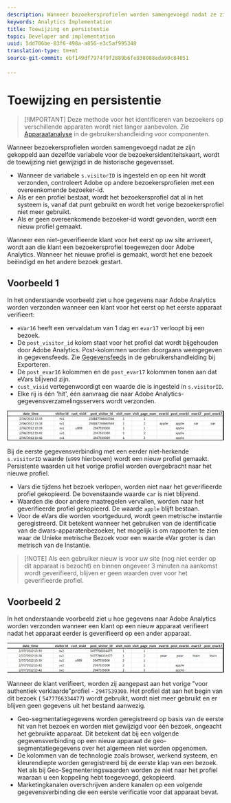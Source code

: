 ```yaml
---
description: Wanneer bezoekersprofielen worden samengevoegd nadat ze zijn gekoppeld aan dezelfde variabele voor de bezoekersidentiteitskaart, wordt de toewijzing niet gewijzigd in de historische gegevensset.
keywords: Analytics Implementation
title: Toewijzing en persistentie
topic: Developer and implementation
uuid: 5dd706be-83f6-498a-a856-e3c5af995348
translation-type: tm+mt
source-git-commit: ebf149df7974f9f2889b6fe938088eda90c84051

---
```



# Toewijzing en persistentie

> [!IMPORTANT] Deze methode voor het identificeren van bezoekers op verschillende apparaten wordt niet langer aanbevolen. Zie [Apparaatanalyse](/help/components/cda/cda-home.md) in de gebruikershandleiding voor componenten.

Wanneer bezoekersprofielen worden samengevoegd nadat ze zijn gekoppeld aan dezelfde variabele voor de bezoekersidentiteitskaart, wordt de toewijzing niet gewijzigd in de historische gegevensset.

* Wanneer de variabele `s.visitorID` is ingesteld en op een hit wordt verzonden, controleert Adobe op andere bezoekersprofielen met een overeenkomende bezoeker-id.
* Als er een profiel bestaat, wordt het bezoekersprofiel dat al in het systeem is, vanaf dat punt gebruikt en wordt het vorige bezoekersprofiel niet meer gebruikt.
* Als er geen overeenkomende bezoeker-id wordt gevonden, wordt een nieuw profiel gemaakt.

Wanneer een niet-geverifieerde klant voor het eerst op uw site arriveert, wordt aan die klant een bezoekersprofiel toegewezen door Adobe Analytics. Wanneer het nieuwe profiel is gemaakt, wordt het ene bezoek beëindigd en het andere bezoek gestart.

## Voorbeeld 1

In het onderstaande voorbeeld ziet u hoe gegevens naar Adobe Analytics worden verzonden wanneer een klant voor het eerst op het eerste apparaat verifieert:

* `eVar16` heeft een vervaldatum van 1 dag en `evar17` verloopt bij een bezoek.
* De `post_visitor_id` kolom staat voor het profiel dat wordt bijgehouden door Adobe Analytics. Post-kolommen worden doorgaans weergegeven in gegevensfeeds. Zie [Gegevensfeeds](/help/export/analytics-data-feed/data-feed-overview.md) in de gebruikershandleiding bij Exporteren.
* De `post_evar16` kolommen en de `post_evar17` kolommen tonen aan dat eVars blijvend zijn.
* `cust_visid` vertegenwoordigt een waarde die is ingesteld in `s.visitorID`.
* Elke rij is één &#39;hit&#39;, één aanvraag die naar Adobe Analytics-gegevensverzamelingsservers wordt verzonden.

![Voorbeeld 1 van een ander apparaat](assets/xdevice_first.jpg)

Bij de eerste gegevensverbinding met een eerder niet-herkende `s.visitorID` waarde (`u999` hierboven) wordt een nieuw profiel gemaakt. Persistente waarden uit het vorige profiel worden overgebracht naar het nieuwe profiel.

* Vars die tijdens het bezoek verlopen, worden niet naar het geverifieerde profiel gekopieerd. De bovenstaande waarde `car` is niet blijvend.
* Waarden die door andere maatregelen vervallen, worden naar het geverifieerde profiel gekopieerd. De waarde `apple` blijft bestaan.
* Voor de eVars die worden voortgeduurd, wordt geen metrische instantie geregistreerd. Dit betekent wanneer het gebruiken van de identificatie van de dwars-apparatenbezoeker, het mogelijk is om rapporten te zien waar de Unieke metrische Bezoek voor een waarde eVar groter is dan metrisch van de Instantie.

> [!NOTE] Als een gebruiker nieuw is voor uw site (nog niet eerder op dit apparaat is bezocht) en binnen ongeveer 3 minuten na aankomst wordt geverifieerd, blijven er geen waarden over voor het geverifieerde profiel.

## Voorbeeld 2

In het onderstaande voorbeeld ziet u hoe gegevens naar Adobe Analytics worden verzonden wanneer een klant op een nieuw apparaat verifieert nadat het apparaat eerder is geverifieerd op een ander apparaat.

![Voorbeeld 2 van verschillende apparaten](assets/xdevice-subsequent.jpg)

Wanneer de klant verifieert, worden zij aangepast aan het vorige &quot;voor authentiek verklaarde&quot;profiel - `2947539300`. Het profiel dat aan het begin van dit bezoek ( `5477766334477`) wordt gebruikt, wordt niet meer gebruikt en er blijven geen gegevens uit het bestand aanwezig.

* Geo-segmentatiegegevens worden geregistreerd op basis van de eerste hit van het bezoek en worden niet gewijzigd voor één bezoek, ongeacht het gebruikte apparaat. Dit betekent dat bij een volgende gegevensverbinding op een nieuw apparaat de geo-segmentatiegegevens over het algemeen niet worden opgenomen.
* De kolommen van de technologie zoals browser, werkend systeem, en kleurendiepte worden geregistreerd bij de eerste klap van een bezoek. Net als bij Geo-Segmenteringswaarden worden ze niet naar het profiel waaraan u een koppeling hebt toegevoegd, gekopieerd.
* Marketingkanalen overschrijven andere kanalen op een volgende gegevensverbinding die een eerste verificatie voor dat apparaat bevat.
